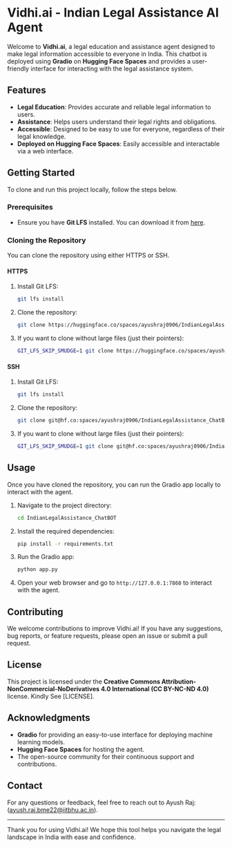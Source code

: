 # Vidhi.ai - Indian Legal Assistance AI Agent

Welcome to **Vidhi.ai**, a legal education and assistance agent designed to make legal information accessible to everyone in India. This chatbot is deployed using **Gradio** on **Hugging Face Spaces** and provides a user-friendly interface for interacting with the legal assistance system.

## Features

- **Legal Education**: Provides accurate and reliable legal information to users.
- **Assistance**: Helps users understand their legal rights and obligations.
- **Accessible**: Designed to be easy to use for everyone, regardless of their legal knowledge.
- **Deployed on Hugging Face Spaces**: Easily accessible and interactable via a web interface.

## Getting Started

To clone and run this project locally, follow the steps below.

### Prerequisites

- Ensure you have **Git LFS** installed. You can download it from [here](https://git-lfs.com).

### Cloning the Repository

You can clone the repository using either HTTPS or SSH.

#### HTTPS

1. Install Git LFS:
   ```bash
   git lfs install
   ```

2. Clone the repository:
   ```bash
   git clone https://huggingface.co/spaces/ayushraj0906/IndianLegalAssistance_ChatBOT
   ```

3. If you want to clone without large files (just their pointers):
   ```bash
   GIT_LFS_SKIP_SMUDGE=1 git clone https://huggingface.co/spaces/ayushraj0906/IndianLegalAssistance_ChatBOT
   ```

#### SSH

1. Install Git LFS:
   ```bash
   git lfs install
   ```

2. Clone the repository:
   ```bash
   git clone git@hf.co:spaces/ayushraj0906/IndianLegalAssistance_ChatBOT
   ```

3. If you want to clone without large files (just their pointers):
   ```bash
   GIT_LFS_SKIP_SMUDGE=1 git clone git@hf.co:spaces/ayushraj0906/IndianLegalAssistance_ChatBOT
   ```

## Usage

Once you have cloned the repository, you can run the Gradio app locally to interact with the agent.

1. Navigate to the project directory:
   ```bash
   cd IndianLegalAssistance_ChatBOT
   ```

2. Install the required dependencies:
   ```bash
   pip install -r requirements.txt
   ```

3. Run the Gradio app:
   ```bash
   python app.py
   ```

4. Open your web browser and go to `http://127.0.0.1:7860` to interact with the agent.

## Contributing

We welcome contributions to improve Vidhi.ai! If you have any suggestions, bug reports, or feature requests, please open an issue or submit a pull request.

## License

This project is licensed under the **Creative Commons Attribution-NonCommercial-NoDerivatives 4.0 International (CC BY-NC-ND 4.0)** license. Kindly See [LICENSE].

## Acknowledgments

- **Gradio** for providing an easy-to-use interface for deploying machine learning models.
- **Hugging Face Spaces** for hosting the agent.
- The open-source community for their continuous support and contributions.

## Contact

For any questions or feedback, feel free to reach out to Ayush Raj:(ayush.raj.bme22@iitbhu.ac.in).

---

Thank you for using Vidhi.ai! We hope this tool helps you navigate the legal landscape in India with ease and confidence.
